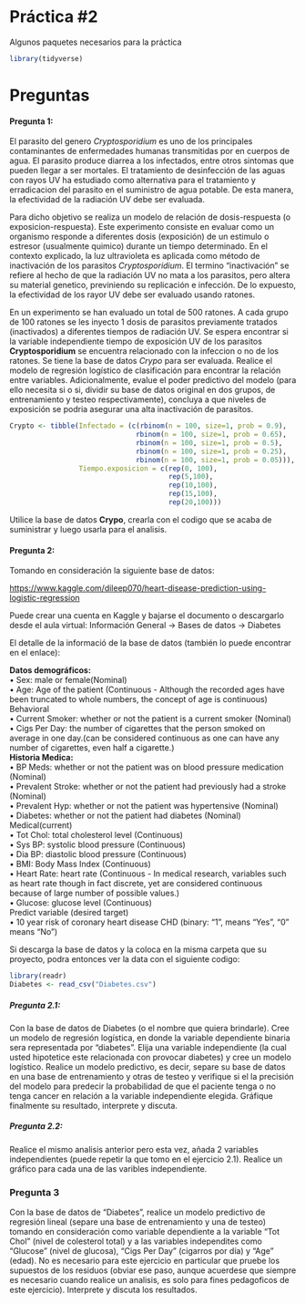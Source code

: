 Práctica \#2
================

Algunos paquetes necesarios para la práctica

``` r
library(tidyverse)
```

# Preguntas

#### Pregunta 1:

El parasito del genero *Cryptosporidium* es uno de los principales
contaminantes de enfermedades humanas transmitidas por en cuerpos de
agua. El parasito produce diarrea a los infectados, entre otros sintomas
que pueden llegar a ser mortales. El tratamiento de desinfección de las
aguas con rayos UV ha estudiado como alternativa para el tratamiento y
erradicacion del parasito en el suministro de agua potable. De esta
manera, la efectividad de la radiación UV debe ser evaluada.

Para dicho objetivo se realiza un modelo de relación de dosis-respuesta
(o exposicion-respuesta). Este experimento consiste en evaluar como un
organismo responde a diferentes dosis (exposición) de un estimulo o
estresor (usualmente quimico) durante un tiempo determinado. En el
contexto explicado, la luz ultravioleta es aplicada como método de
inactivación de los parasitos *Cryptosporidium*. El termino
“inactivación” se refiere al hecho de que la radiación UV no mata a los
parasitos, pero altera su material genetico, previniendo su replicación
e infección. De lo expuesto, la efectividad de los rayor UV debe ser
evaluado usando ratones.

En un experimento se han evaluado un total de 500 ratones. A cada grupo
de 100 ratones se les inyecto 1 dosis de parasitos previamente tratados
(inactivados) a diferentes tiempos de radiación UV. Se espera encontrar
si la variable independiente tiempo de exposición UV de los parasitos
**Cryptosporidium** se encuentra relacionado con la infeccion o no de
los ratones. Se tiene la base de datos *Crypo* para ser evaluada.
Realice el modelo de regresión logístico de clasificación para encontrar
la relación entre variables. Adicionalmente, evalue el poder predictivo
del modelo (para ello necesita si o si, dividir su base de datos
original en dos grupos, de entrenamiento y testeo respectivamente),
concluya a que niveles de exposición se podria asegurar una alta
inactivación de parasitos.

``` r
Crypto <- tibble(Infectado = (c(rbinom(n = 100, size=1, prob = 0.9), 
                               rbinom(n = 100, size=1, prob = 0.65),
                               rbinom(n = 100, size=1, prob = 0.5),
                               rbinom(n = 100, size=1, prob = 0.25),
                               rbinom(n = 100, size=1, prob = 0.05))),
                 Tiempo.exposicion = c(rep(0, 100),
                                       rep(5,100),
                                       rep(10,100),
                                       rep(15,100),
                                       rep(20,100)))
```

Utilice la base de datos **Crypo**, crearla con el codigo que se acaba
de suministrar y luego usarla para el analisis.

#### Pregunta 2:

Tomando en consideración la siguiente base de datos:

<https://www.kaggle.com/dileep070/heart-disease-prediction-using-logistic-regression>

Puede crear una cuenta en Kaggle y bajarse el documento o descargarlo
desde el aula virtual: Información General -\> Bases de datos -\>
Diabetes

El detalle de la informació de la base de datos (también lo puede
encontrar en el enlace):

**Datos demográficos:**  
• Sex: male or female(Nominal)  
• Age: Age of the patient (Continuous - Although the recorded ages have
been truncated to whole numbers, the concept of age is continuous)  
Behavioral  
• Current Smoker: whether or not the patient is a current smoker
(Nominal)  
• Cigs Per Day: the number of cigarettes that the person smoked on
average in one day.(can be considered continuous as one can have any
number of cigarettes, even half a cigarette.)  
**Historia Medica:**  
• BP Meds: whether or not the patient was on blood pressure medication
(Nominal)  
• Prevalent Stroke: whether or not the patient had previously had a
stroke (Nominal)  
• Prevalent Hyp: whether or not the patient was hypertensive (Nominal)  
• Diabetes: whether or not the patient had diabetes (Nominal)  
Medical(current)  
• Tot Chol: total cholesterol level (Continuous)  
• Sys BP: systolic blood pressure (Continuous)  
• Dia BP: diastolic blood pressure (Continuous)  
• BMI: Body Mass Index (Continuous)  
• Heart Rate: heart rate (Continuous - In medical research, variables
such as heart rate though in fact discrete, yet are considered
continuous because of large number of possible values.)  
• Glucose: glucose level (Continuous)  
Predict variable (desired target)  
• 10 year risk of coronary heart disease CHD (binary: “1”, means “Yes”,
“0” means “No”)

Si descarga la base de datos y la coloca en la misma carpeta que su
proyecto, podra entonces ver la data con el siguiente codigo:

``` r
library(readr)
Diabetes <- read_csv("Diabetes.csv")
```

##### Pregunta 2.1:

Con la base de datos de Diabetes (o el nombre que quiera brindarle).
Cree un modelo de regresión logística, en donde la variable dependiente
binaria sera representada por “diabetes”. Elija una variable
independiente (la cual usted hipotetice este relacionada con provocar
diabetes) y cree un modelo logístico. Realice un modelo predictivo, es
decir, separe su base de datos en una base de entrenamiento y otras de
testeo y verifique si el la precisión del modelo para predecir la
probabilidad de que el paciente tenga o no tenga cancer en relación a la
variable independiente elegida. Gráfique finalmente su resultado,
interprete y discuta.

##### Pregunta 2.2:

Realice el mismo analisis anterior pero esta vez, añada 2 variables
independientes (puede repetir la que tomo en el ejercicio 2.1). Realice
un gráfico para cada una de las varibles independiente.

### Pregunta 3

Con la base de datos de “Diabetes”, realice un modelo predictivo de
regresión lineal (separe una base de entrenamiento y una de testeo)
tomando en consideración como variable dependiente a la variable “Tot
Chol” (nivel de colesterol total) y a las variables independites como
“Glucose” (nivel de glucosa), “Cigs Per Day” (cigarros por día) y “Age”
(edad). No es necesario para este ejercicio en particular que pruebe los
supuestos de los residuos (obviar ese paso, aunque acuerdese que siempre
es necesario cuando realice un analisis, es solo para fines pedagoficos
de este ejercicio). Interprete y discuta los resultados.
